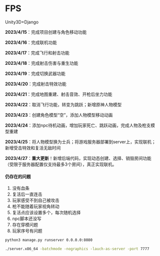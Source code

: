 # FPS

Unity3D+Django

**2023/4/15**：完成项目创建与角色移动功能

**2023/4/16**：完成联机功能

**2023/4/17**：完成飞行和射击功能

**2023/4/18**：完成射击伤害与重生功能

**2023/4/19**：完成切换武器功能

**2023/4/20**：完成射击特效功能

**2023/4/21**：完成地图重建、射击音效、开枪后坐力功能

**2023/4/22**：取消飞行功能，转变为跳跃；新增原神人物模型

**2023/4/23**：创建角色模型“空”，添加人物模型移动动画

**2023/4/24**：添加npc待机动画，增加玩家死亡、跳跃动画，完成人物及枪支模型重建

**2023/4/25**：将人物模型换为士兵；将游戏服务器部署到server上，实现联机；新增受击特效和复活无敌时间

**2023/4/27**：**重大更新**！新增后端代码，实现动态创建、选择、销毁房间功能（受限于服务器配置仅支持最多3个房间），真正实现联机。



#### 仍存在的问题

1. 没有血条
2. 复活后一直连击
3. 玩家感受不到自己被攻击
4. 枪不能随着玩家视角转动
5. 复活点应该设置多个，每次随机选择
6. npc脚本还没写
7. 存在穿模问题
8. 玩家序号有问题



```bash
python3 manage.py runserver 0.0.0.0:8080
```

```bash
./server.x86_64 -batchmode -nographics -lauch-as-server -port 7777
```

